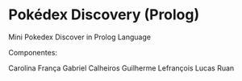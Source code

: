 # Pokédex Discovery (Prolog)
Mini Pokedex Discover in Prolog Language

Componentes:

Carolina França
Gabriel Calheiros
Guilherme Lefrançois
Lucas Ruan
